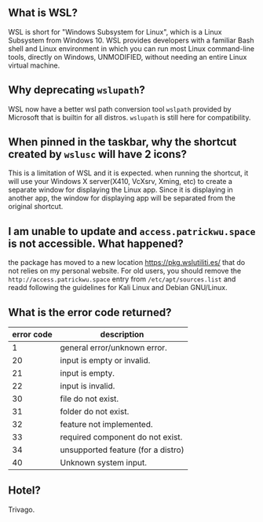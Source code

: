 ## What is WSL?

WSL is short for "Windows Subsystem for Linux", which is a Linux Subsystem from Windows 10. WSL provides developers with a familiar Bash shell and Linux environment in which you can run most Linux command-line tools, directly on Windows, UNMODIFIED, without needing an entire Linux virtual machine.

## Why deprecating `wslupath`?

WSL now have a better wsl path conversion tool `wslpath` provided by Microsoft that is builtin for all distros. `wslupath` is still here for compatibility.

## When pinned in the taskbar, why the shortcut created by `wslusc` will have 2 icons?

This is a limitation of WSL and it is expected. when running the shortcut, it will use your Windows X server(X410, VcXsrv, Xming, etc) to create a separate window for displaying the Linux app. Since it is displaying in another app, the window for displaying app will be separated from the original shortcut.

## I am unable to update and `access.patrickwu.space` is not accessible. What happened?

the package has moved to a new location <https://pkg.wslutiliti.es/> that do not relies on my personal website. For old users, you should remove the `http://access.patrickwu.space` entry from `/etc/apt/sources.list` and readd following the guidelines for Kali Linux and Debian GNU/Linux.

## What is the error code returned?

| error code | description |
| ---------- | ----------- |
| 1 | general error/unknown error. |
| 20 | input is empty or invalid. |
| 21 | input is empty. |
| 22 | input is invalid. |
| 30 | file do not exist. |
| 31 | folder do not exist. |
| 32 | feature not implemented. |
| 33 | required component do not exist. |
| 34 | unsupported feature (for a distro) |
| 40 | Unknown system input. |

## Hotel?

Trivago.
